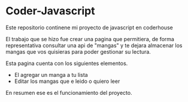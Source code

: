 # Coder-Javascript
Este repositorio continene mi proyecto de javascript en coderhouse 


El trabajo que se hizo fue crear una pagina que permitiera, de forma representativa consultar una api de "mangas" 
y te dejara almacenar los mangas que vos quisieras para poder gestionar su lectura.

Esta pagina cuenta con los siguientes elementos.

- El agregar un manga a tu lista
- Editar los mangas que e leido o quiero leer 

En resumen ese es el funcionamiento del proyecto. 

